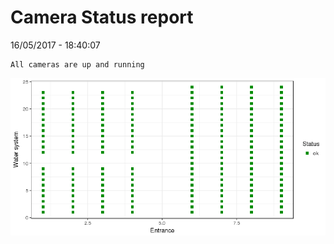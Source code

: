 Camera Status report
================
16/05/2017 - 18:40:07

    All cameras are up and running

![](camreport_files/figure-markdown_github/unnamed-chunk-2-1.png)
